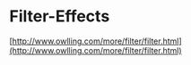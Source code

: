 # Filter-Effects
[http://www.owlling.com/more/filter/filter.html](http://www.owlling.com/more/filter/filter.html)
